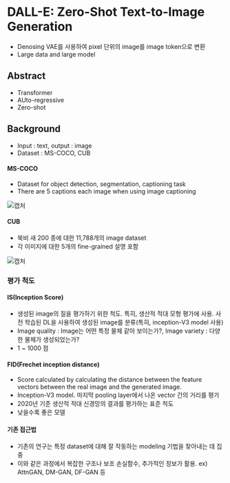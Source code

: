 # DALL-E: Zero-Shot Text-to-Image Generation

- Denosing VAE를 사용하여 pixel 단위의 image를 image token으로 변환
- Large data and large model

## Abstract
- Transformer
- AUto-regressive
- Zero-shot

## Background

- Input : text, output : image
- Dataset : MS-COCO, CUB

#### MS-COCO
- Dataset for object detection, segmentation, captioning task
- There are 5 captions each image when using image captioning

![캡처](https://user-images.githubusercontent.com/80622859/200106834-900c1e79-73bc-45e4-bccc-10552613729d.PNG)

#### CUB
- 북비 새 200 종에 대한 11,788개의 image dataset
- 각 이미지에 대한 5개의 fine-grained 설명 포함

![캡처](https://user-images.githubusercontent.com/80622859/200106878-d25cd461-1422-4207-a095-403cdc03e4a4.PNG)

### 평가 척도

#### IS(Inception Score)
- 생성된 image의 질을 평가하기 위한 척도. 특히, 생산적 적대 모형 평가에 사용. 사전 학습된 DL을 사용하여 생성된 image를 분류(특히, inception-V3 model 사용)
- Image quality : Image는 어떤 특정 물체 같아 보이는가?, Image variety : 다양한 물체가 생성되었는가?
- 1 ~ 1000 점

#### FID(Frechet inception distance)
- Score calculated by calculating the distance between the feature vectors between the real image and the generated image.
- Inception-V3 model. 마지막 pooling layer에서 나온 vector 간의 거리를 평가
- 2020년 기준 생산적 적대 신경망의 결과를 평가하는 표준 척도
- 낮을수록 좋은 모델

#### 기존 접근법
- 기존의 연구는 특정 dataset에 대해 잘 작동하는 modeling 기법을 찾아내는 데 집중
- 이와 같은 과정에서 복잡한 구조나 보조 손실함수, 추가적인 정보가 활용. ex) AttnGAN, DM-GAN, DF-GAN 등


